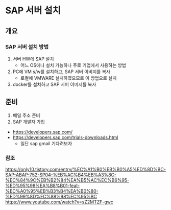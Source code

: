 # SAP 서버 설치
## 개요
### SAP 서버 설치 방법
1. 서버 HW에 SAP 설치
	- 어느 OS에나 설치 가능하나 주로 기업에서 사용하는 방법
2. PC에 VM s/w를 설치하고, SAP 서버 이비지를 복사
	- 로컬에 VMWARE 설치하였으므로 이 방법으로 설치
3. docker를 설치하고 SAP 서버 이미지를 복사

## 준비
1. 메일 주소 준비
2. SAP 개발자 가입 
- https://developers.sap.com/ 
- https://developers.sap.com/trials-downloads.html 
	- 일단 sap gmail 기다려보자

### 참조
https://only10.tistory.com/entry/%EC%A1%B0%EB%B0%A5%ED%8D%BC-SAP-ABAP-752-SP04-%EB%AC%B4%EB%A3%8C-%EC%84%9C%EB%B2%84%EA%B5%AC%EC%B6%95-%ED%95%98%EA%B8%B01-feat-%EC%A0%95%EB%B3%B4%EA%B0%80-%ED%99%8D%EC%88%98%EC%95%BC
https://www.youtube.com/watch?v=sZ2MTZF-gwc
    

